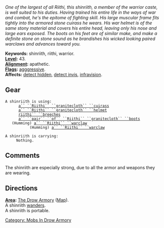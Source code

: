 *One of the largest of all Riithi, this shinriith, a member of the
warrior caste, is well suited to his duties. Having trained his entire
life in the ways of war and combat, he's the epitome of fighting skill.
His large muscular frame fits tightly into the armored stone cuirass he
wears. His war helmet is of the same stony material and covers his
entire head, leaving only his nose and large ears exposed. The boots on
his feet are of similar make, and make a definite stone on stone sound
as he brandishes his wicked looking paired warclaws and advances toward
you.*

**Keywords:** shinriith, riithi, warrior.  
**[Level](Level.md "wikilink"):** 43.  
**[Alignment](Alignment.md "wikilink"):** apathetic.  
**[Flags](:Category:_Mob_Types.md "wikilink"):**
[agggressive](Aggressive_Mobs.md "wikilink").  
**Affects:** [detect hidden](Detect_Hidden.md "wikilink"), [detect
invis](Detect_Invis.md "wikilink"),
[infravision](Infravision.md "wikilink").  

## Gear

`A shinriith is using:`  
<worn on body>`      `[`a`` ``Riithi`` ``granitecloth`` ``cuirass`](Riithi_Granitecloth_Cuirass.md "wikilink")  
<worn on head>`      `[`a`` ``Riithi`` ``granitecloth`` ``helmet`](Riithi_Granitecloth_Helmet.md "wikilink")  
<worn on legs>`      `[`riithi`` ``breeches`](Riithi_Breeches.md "wikilink")  
<worn on feet>`      `[`a`` ``pair`` ``of`` ``Riithi`` ``granitecloth`` ``boots`](Riithi_Granitecloth_Boots.md "wikilink")  
<held in offhand>`   (Humming) `[`a`` ``Riithi`` ``warclaw`](Riithi_Warclaw.md "wikilink")  
<wielded>`           (Humming) `[`a`` ``Riithi`` ``warclaw`](Riithi_Warclaw.md "wikilink")

`A shinriith is carrying:`  
`     Nothing.`

## Comments

The shinriith are especially strong, due to all the armor and weapons
they are wearing.

## Directions

**[Area](:Category:_Areas.md "wikilink"):** [The Drow
Armory](:Category:_Drow_Armory.md "wikilink")
([Map](Drow_Armory_Map.md "wikilink")).  
A shinriith [wanders](Wandering_Mobs.md "wikilink").  
A shinriith is portable.  

[Category: Mobs In Drow
Armory](Category:_Mobs_In_Drow_Armory "wikilink")
